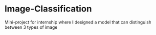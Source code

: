# Image-Classification
Mini-project for internship where I designed a model that can distinguish between 3 types of image
